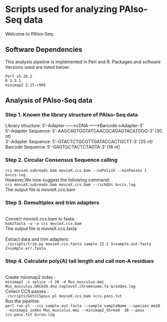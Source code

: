 # Scripts used for analyzing PAIso-Seq data
Welcome to PAIso-Seq.

## Software Dependencies
This analysis pipeline is implemented in Perl and R. Packages and software Versions used are listed below:
```
Perl v5.26.2
R 3.5.1
minimap2 2.15-r905
```

## Analysis of PAIso-Seq data
### Step 1. Known the library structure of PAIso-Seq data</br>
Library structure: 5'-Adapter--->cDNA--->Barcode->Adapter-3'</br>
5'-Adapter Sequence: 5'-AAGCAGTGGTATCAACGCAGAGTACATGGG-3' (30 nt)</br>
3'-Adapter Sequence: 5'-GTACTCTGCGTTGATACCACTGCTT-3' (25 nt)</br>
Barcode Sequence: 5'-GAGTGCTACTCTAGTA-3' (16 nt)</br>
### Step 2. Circular Consensus Sequence calling
`ccs movieX.subreads.bam movieX.ccs.bam --noPolish --minPasses 1 &>ccs.log`
</br>However,We now suggest the following command:</br>
`ccs movieX.subreads.bam movieX.ccs.bam --richQVs &>ccs.log`
</br>The output file is movieX.ccs.bam
### Step 3. Demultiplex and trim adapters
</br>Convert movieX.ccs.bam to fasta:</br>
`
bam2fasta -u -o ccs movieX.ccs.bam
`
</br>The output file is movieX.ccs.fasta
</br>
</br>Extract data and trim adapters:</br>
`./scripts/trim.py movieX.ccs.fasta sample 22 2 1>sample.out.fasta 2>sample.err.fasta`</br>
### Step 4. Calculate poly(A) tail length and call non-A residues
</br>Create minimap2 index :</br>
`minimap2 -x splice -t 20 -d Mus_musculus.mmi Mus_musculus.GRCm38.dna.toplevel.chromosome.fa &>index.log`
</br>Collect CCS passes :</br>
`./scripts/GetCCSpass.pl movieX.ccs.bam >ccs.pass.txt`
</br>Run the pipeline:</br>
`perl run.pl --ccs sample.out.fasta --sample sampleName --species mm10 --minimap2_index Mus_musculus.mmi --minimap2_thread  10 --pass ccs.pass.txt &>run.log`